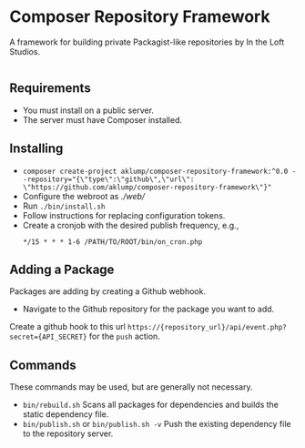 # Composer Repository Framework

A framework for building private Packagist-like repositories by In the Loft Studios.

```shell

```

## Requirements

* You must install on a public server.
* The server must have Composer installed.

## Installing

* `composer create-project aklump/composer-repository-framework:^0.0 --repository="{\"type\":\"github\",\"url\": \"https://github.com/aklump/composer-repository-framework\"}"`
* Configure the webroot as _./web/_
* Run `./bin/install.sh`
* Follow instructions for replacing configuration tokens.
* Create a cronjob with the desired publish frequency, e.g.,
    ```
    */15 * * * 1-6 /PATH/TO/ROOT/bin/on_cron.php
    ```

## Adding a Package

Packages are adding by creating a Github webhook.

* Navigate to the Github repository for the package you want to add.

Create a github hook to this url `https://{repository_url}/api/event.php?secret={API_SECRET}` for the `push` action.

## Commands

These commands may be used, but are generally not necessary.

* `bin/rebuild.sh` Scans all packages for dependencies and builds the static dependency file.
* `bin/publish.sh` or `bin/publish.sh -v` Push the existing dependency file to the repository server.
